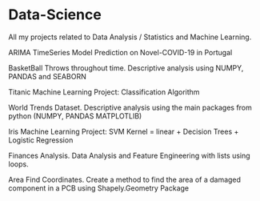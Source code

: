 # Data-Science
All my projects related to Data Analysis / Statistics and Machine Learning.

ARIMA TimeSeries Model Prediction on Novel-COVID-19 in Portugal

BasketBall Throws throughout time. Descriptive analysis using NUMPY, PANDAS and SEABORN

Titanic Machine Learning Project: Classification Algorithm

World Trends Dataset. Descriptive analysis using the main packages from python (NUMPY, PANDAS MATPLOTLIB)

Iris Machine Learning Project: SVM Kernel = linear + Decision Trees + Logistic Regression

Finances Analysis. Data Analysis and Feature Engineering with lists using loops.

Area Find Coordinates. Create a method to find the area of a damaged component in a PCB using Shapely.Geometry Package
